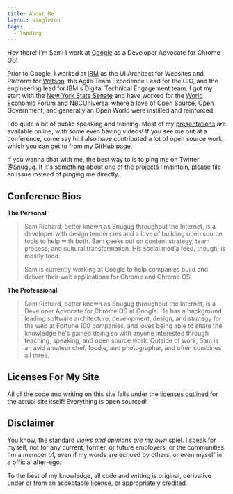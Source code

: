 ```yaml
---
title: About Me
layout: singleton
tags:
  - landing
---
```


Hey there! I'm Sam! I work at [Google](https://www.google.com) as a Developer Advocate for Chrome OS!

Prior to Google, I worked at [IBM](https://www.ibm.com/us-en/) as the UI Architect for Websites and Platform for [Watson](https://www.ibm.com/watson/), the Agile Team Experience Lead for the CIO, and the engineering lead for IBM's Digital Technical Engagement team. I got my start with the [New York State Senate](http://www.nysenate.gov) and have worked for the [World Economic Forum](http://www.weforum.org) and [NBCUniversal](http://www.nbcuniversal.com/) where a love of Open Source, Open Government, and generally an Open World were instilled and reinforced.

I do quite a bit of public speaking and training. Most of my [presentations](https://snugug.com/presentations/) are available online, with some even having videos! If you see me out at a conference, come say hi! I also have contributed a lot of open source work, which you can get to from [my GitHub page](https://github.com/snugug).

If you wanna chat with me, the best way to is to ping me on Twitter [@Snugug](http://www.twitter.com/Snugug). If it's something about one of the projects I maintain, please file an issue instead of pinging me directly.

## Conference Bios

**The Personal**

> Sam Richard, better known as Snugug throughout the Internet, is a developer with design tendencies and a love of building open source tools to help with both. Sam geeks out on content strategy, team process, and cultural transformation. His social media feed, though, is mostly food.
>
> Sam is currently working at Google to help companies build and deliver their web applications for Chrome and Chrome OS.

**The Professional**

> Sam Richard, better known as Snugug throughout the Internet, is a Developer Advocate for Chrome OS at Google. He has a background leading software architecture, development, design, and strategy for the web at Fortune 100 companies, and loves being able to share the knowledge he's gained doing so with anyone interested through teaching, speaking, and open source work. Outside of work, Sam is an avid amateur chef, foodie, and photographer, and often combines all three.

## Licenses For My Site

All of the code and writing on this site falls under the [licenses outlined](https://github.com/Snugug/blog/blob/master/LICENSE.md) for the actual site itself! Everything is open sourced!

## Disclaimer

You know, the standard _views and opinions are my own_ spiel. I speak for myself, not for any current, former, or future employers, or the communities I'm a member of, even if my words are echoed by others, or even myself in a official alter-ego.

To the best of my knowledge, all code and writing is original, derivative under or from an acceptable license, or appropriately credited.
